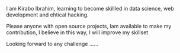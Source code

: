 I am Kirabo Ibrahim, learning to become skillled in data science, web development and ehtical hacking.

Please anyone with open source projects, Iam available to make my contribution, I believe in this way, I will improve my skillset

Looking forward to any challenge ...... 
